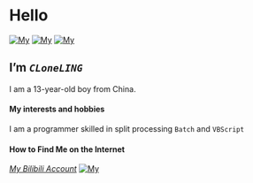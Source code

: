 # Hello
[![My](https://img.shields.io/badge/bilibili-%40CLone灵-yellowgreen/?logo=bilibili)](https://space.bilibili.com/1065292222) [![My](https://img.shields.io/badge/My_email-clonel%40163.com-yellowgreen)](https://github.com/CLoneLING) [![My](https://img.shields.io/badge/Stars-4-green/?logo=github)]( )
## I’m _`CLoneLING`_
I am a 13-year-old boy from China.
#### My interests and hobbies
I am a programmer skilled in split processing `Batch` and `VBScript`
#### How to Find Me on the Internet
[_My Bilibili Account_](https://space.bilibili.com/1065292222?spm_id_from=333.337.search-card.all.click) [![`My`](https://img.shields.io/badge/bilibili-%40CLone灵-yellowgreen/?logo=bilibili)](https://space.bilibili.com/1065292222)


